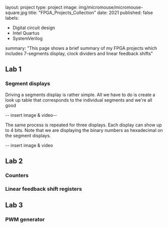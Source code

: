 
layout: project
type: project
image: img/micromouse/micromouse-square.jpg
title: "FPGA_Projects_Collection"
date: 2021
published: false
labels:
  - Digital circuit design
  - Intel Quartus
  - SystemVerilog
    
summary: "This page shows a brief summary of my FPGA projects which includes 7-segments display, clock dividers and linear feedback shifts"

<h2>Lab 1</h2>
  <h3>Segment displays</h3>
  <p>Driving a segments display is rather simple. All we have to do is create a look up table that corresponds to the individual segments and we're all good </p>
  -- insert image & video--

  <p> The same process is repeated for three displays. Each display can show up to 4 bits. Note that we are displaying the binary numbers as hexadecimal on the segment displays. </p>
  -- insert image & video
<h2>Lab 2</h2>
  <h3>Counters</h3>
  
  <h3>Linear feedback shift registers</h3>
<h2>Lab 3</h2>
  <h3>PWM generator</h3>
